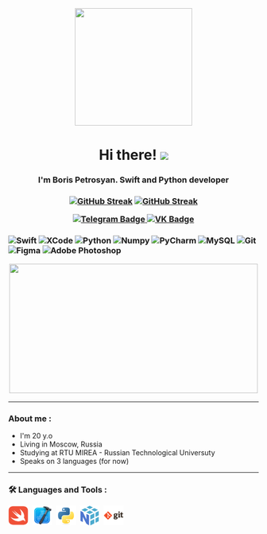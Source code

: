 <div id="header" align="center">
 <img src="https://i.pinimg.com/originals/78/5b/8f/785b8fd1e06360016a0ad714737b6dac.png" height="236" width="236"/>
 <h1>
  Hi there!
  <img src="https://media.giphy.com/media/hvRJCLFzcasrR4ia7z/giphy.gif" width="30px"/>
</h1>
 
</div>

<div id="badges" align="center">
 <h3>
  I'm Boris Petrosyan. Swift and Python developer
 <h3> 
  
  
[![GitHub Streak](https://streak-stats.demolab.com?user=Xljkb&theme=neon&border_radius=5&date_format=j%20M%5B%20Y%5D&mode=weekly)](https://git.io/streak-stats)    [![GitHub Streak](https://streak-stats.demolab.com?user=Xljkb&theme=neon&border_radius=5&locale=hy&date_format=j%20M%5B%20Y%5D&mode=weekly)](https://git.io/streak-stats)
  
  
  <a href="https://t.me/boringbor">
   <img src="https://img.shields.io/badge/Telegram-blue?style=for-the-badge&logo=telegram&logoColor=white" alt="Telegram Badge"/>
  </a>
  <a href="https://vk.com/jborr">
   <img src="https://img.shields.io/badge/VK-blue?style=for-the-badge&logo=vk&logoColor=white" alt="VK Badge"/>
  </a>
</div>

### ![Swift](https://img.shields.io/badge/SWIFT-white?style=for-the-badge&logo=swift&logoColor=red) ![XCode](https://img.shields.io/badge/XCode-282828?style=for-the-badge&logo=xcode&logoColor=59A6F0) ![Python](https://img.shields.io/badge/python-3670A0?style=for-the-badge&logo=python&logoColor=ffdd54) ![Numpy](https://img.shields.io/badge/numpy-white?style=for-the-badge&logo=numpy&logoColor=4CABCF) ![PyCharm](https://img.shields.io/badge/pycharm-7FEA83?style=for-the-badge&logo=pycharm&logoColor=282828) ![MySQL](https://img.shields.io/badge/mysql-white?style=for-the-badge&logo=mysql&logoColor=black) ![Git](https://img.shields.io/badge/git-white?style=for-the-badge&logo=git&logoColor=red) ![Figma](https://img.shields.io/badge/Figma-red?style=for-the-badge&logo=figma&logoColor=white) ![Adobe Photoshop](https://img.shields.io/badge/photoshop-001E36?style=for-the-badge&logo=adobephotoshop&logoColor=30A8FF)
  
<div align="center">
 <img src="https://media.giphy.com/media/bzoD9WOiU1wAg/giphy.gif" width="500" height="260"/>
</div>
  
---

### About me :
- I'm 20 y.o
- Living in Moscow, Russia
- Studying at RTU MIREA - Russian Technological Universuty
- Speaks on 3 languages (for now)
  
---

### :hammer_and_wrench: Languages and Tools :

<div>
  <img src="https://github.com/devicons/devicon/blob/master/icons/swift/swift-original.svg" title="Swift" alt="Swift" width="40" height="40"/>&nbsp;
  <img src="https://github.com/devicons/devicon/blob/master/icons/xcode/xcode-original.svg" title="XCode" alt="XCode" width="40" height="40"/>&nbsp;
  <img src="https://github.com/devicons/devicon/blob/master/icons/python/python-original.svg" title="Numpy" alt="Numpy" width="40" height="40"/>&nbsp;
  <img src="https://github.com/devicons/devicon/blob/master/icons/numpy/numpy-original.svg" title="Numpy" alt="Numpy" width="40" height="40"/>&nbsp;
  <img src="https://github.com/devicons/devicon/blob/master/icons/git/git-original-wordmark.svg" title="Git" **alt="Git" width="40" height="40"/>
</div>
  
